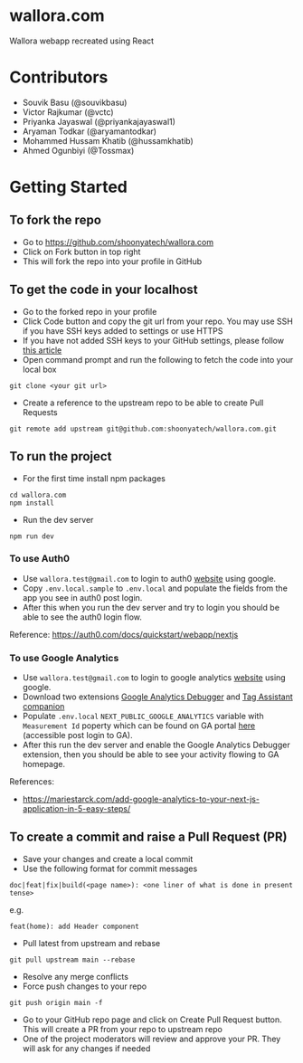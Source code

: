 # wallora.com

Wallora webapp recreated using React

# Contributors

- Souvik Basu (@souvikbasu)
- Victor Rajkumar (@vctc)
- Priyanka Jayaswal (@priyankajayaswal1)
- Aryaman Todkar (@aryamantodkar)
- Mohammed Hussam Khatib (@hussamkhatib)
- Ahmed Ogunbiyi (@Tossmax)

# Getting Started

## To fork the repo

- Go to https://github.com/shoonyatech/wallora.com
- Click on Fork button in top right
- This will fork the repo into your profile in GitHub

## To get the code in your localhost

- Go to the forked repo in your profile
- Click Code button and copy the git url from your repo. You may use SSH if you have SSH keys added to settings or use HTTPS
- If you have not added SSH keys to your GitHub settings, please follow [this article](https://docs.github.com/en/github/authenticating-to-github/adding-a-new-ssh-key-to-your-github-account)
- Open command prompt and run the following to fetch the code into your local box

```
git clone <your git url>
```

- Create a reference to the upstream repo to be able to create Pull Requests

```
git remote add upstream git@github.com:shoonyatech/wallora.com.git
```

## To run the project

- For the first time install npm packages

```
cd wallora.com
npm install
```

- Run the dev server

```
npm run dev
```

### To use Auth0

- Use  `wallora.test@gmail.com` to login to auth0 [website](https://auth0.auth0.com/u/login/) using google. 
- Copy `.env.local.sample` to `.env.local` and populate the fields from the app you see in auth0 post login.
- After this when you run the dev server and try to login you should be able to see the auth0 login flow.

Reference: https://auth0.com/docs/quickstart/webapp/nextjs

### To use Google Analytics

- Use `wallora.test@gmail.com` to login to google analytics [website](https://analytics.google.com/) using google. 
- Download two extensions [Google Analytics Debugger](https://chrome.google.com/webstore/detail/google-analytics-debugger/jnkmfdileelhofjcijamephohjechhna) and [Tag Assistant companion](https://chrome.google.com/webstore/detail/tag-assistant-companion/jmekfmbnaedfebfnmakmokmlfpblbfdm/related)
- Populate `.env.local` `NEXT_PUBLIC_GOOGLE_ANALYTICS` variable with `Measurement Id` poperty which can be found on GA portal [here](https://analytics.google.com/analytics/web/?authuser=3#/a196586595p271760400/admin/streams/table/2605551675) (accessible post login to GA).
- After this run the dev server and enable the Google Analytics Debugger extension, then you should be able to see your activity flowing to GA homepage.

References:
- https://mariestarck.com/add-google-analytics-to-your-next-js-application-in-5-easy-steps/

## To create a commit and raise a Pull Request (PR)

- Save your changes and create a local commit
- Use the following format for commit messages

```
doc|feat|fix|build(<page name>): <one liner of what is done in present tense>
```

e.g.

```
feat(home): add Header component
```

- Pull latest from upstream and rebase

```
git pull upstream main --rebase
```

- Resolve any merge conflicts
- Force push changes to your repo

```
git push origin main -f
```

- Go to your GitHub repo page and click on Create Pull Request button. This will create a PR from your repo to upstream repo
- One of the project moderators will review and approve your PR. They will ask for any changes if needed
